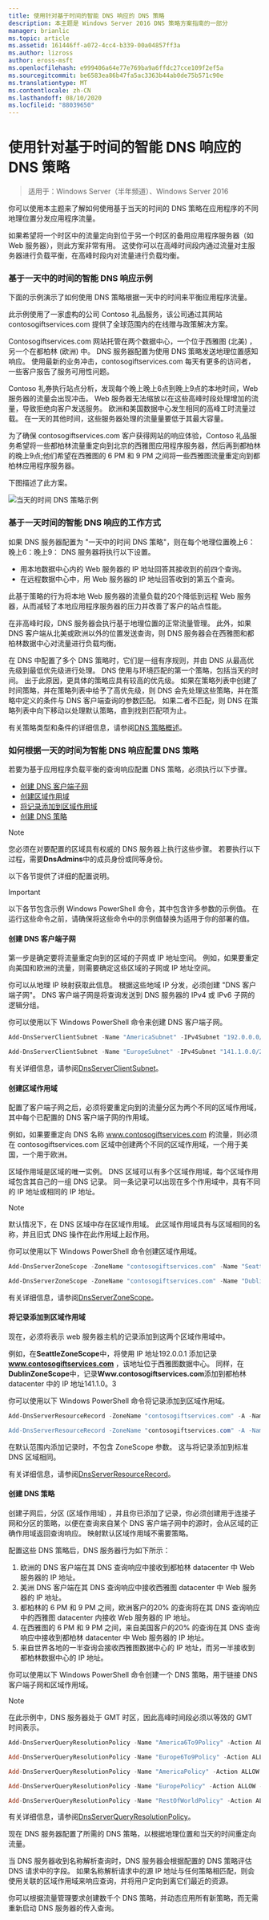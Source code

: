 ```yaml
---
title: 使用针对基于时间的智能 DNS 响应的 DNS 策略
description: 本主题是 Windows Server 2016 DNS 策略方案指南的一部分
manager: brianlic
ms.topic: article
ms.assetid: 161446ff-a072-4cc4-b339-00a04857ff3a
ms.author: lizross
author: eross-msft
ms.openlocfilehash: e999406a64e77e769ba9a6ffdc27cce109f2ef5a
ms.sourcegitcommit: be6583ea86b47fa5ac3363b44ab0de75b571c90e
ms.translationtype: MT
ms.contentlocale: zh-CN
ms.lasthandoff: 08/10/2020
ms.locfileid: "88039650"
---
```

# <a name="use-dns-policy-for-intelligent-dns-responses-based-on-the-time-of-day"></a>使用针对基于时间的智能 DNS 响应的 DNS 策略

> 适用于：Windows Server（半年频道）、Windows Server 2016

你可以使用本主题来了解如何使用基于当天的时间的 DNS 策略在应用程序的不同地理位置分发应用程序流量。

如果希望将一个时区中的流量定向到位于另一个时区的备用应用程序服务器（如 Web 服务器），则此方案非常有用。 这使你可以在高峰时间段内通过流量对主服务器进行负载平衡，在高峰时段内对流量进行负载均衡。

### <a name="example-of-intelligent-dns-responses-based-on-the-time-of-day"></a><a name="bkmk_example1"></a>基于一天中的时间的智能 DNS 响应示例
下面的示例演示了如何使用 DNS 策略根据一天中的时间来平衡应用程序流量。

此示例使用了一家虚构的公司 Contoso 礼品服务，该公司通过其网站 contosogiftservices.com 提供了全球范围内的在线赠与政策解决方案。

Contosogiftservices.com 网站托管在两个数据中心，一个位于西雅图 (北美) ，另一个在都柏林 (欧洲) 中。 DNS 服务器配置为使用 DNS 策略发送地理位置感知响应。 使用最新的业务冲击，contosogiftservices.com 每天有更多的访问者，一些客户报告了服务可用性问题。

Contoso 礼券执行站点分析，发现每个晚上晚上6点到晚上9点的本地时间，Web 服务器的流量会出现冲击。 Web 服务器无法缩放以在这些高峰时段处理增加的流量，导致拒绝向客户发送服务。 欧洲和美国数据中心发生相同的高峰工时流量过载。 在一天的其他时间，这些服务器处理的流量量要低于其最大容量。

为了确保 contosogiftservices.com 客户获得网站的响应体验，Contoso 礼品服务希望将一些都柏林流量重定向到北京的西雅图应用程序服务器，然后再到都柏林的晚上9点;他们希望在西雅图的 6 PM 和 9 PM 之间将一些西雅图流量重定向到都柏林应用程序服务器。

下图描述了此方案。

![当天的时间 DNS 策略示例](../../media/DNS-Policy-Tod1/dns_policy_tod1.jpg)

### <a name="how-intelligent-dns-responses-based-on-time-of-day-works"></a><a name="bkmk_works1"></a>基于一天时间的智能 DNS 响应的工作方式

如果 DNS 服务器配置为 "一天中的时间 DNS 策略"，则在每个地理位置晚上6：晚上6：晚上9： DNS 服务器将执行以下设置。

- 用本地数据中心内的 Web 服务器的 IP 地址回答其接收到的前四个查询。
- 在远程数据中心中，用 Web 服务器的 IP 地址回答收到的第五个查询。

此基于策略的行为将本地 Web 服务器的流量负载的20个降低到远程 Web 服务器，从而减轻了本地应用程序服务器的压力并改善了客户的站点性能。

在非高峰时段，DNS 服务器会执行基于地理位置的正常流量管理。 此外，如果 DNS 客户端从北美或欧洲以外的位置发送查询，则 DNS 服务器会在西雅图和都柏林数据中心对流量进行负载均衡。

在 DNS 中配置了多个 DNS 策略时，它们是一组有序规则，并由 DNS 从最高优先级到最低优先级进行处理。 DNS 使用与环境匹配的第一个策略，包括当天的时间。 出于此原因，更具体的策略应具有较高的优先级。 如果在策略列表中创建了时间策略，并在策略列表中给予了高优先级，则 DNS 会先处理这些策略，并在策略中定义的条件与 DNS 客户端查询的参数匹配。 如果二者不匹配，则 DNS 在策略列表中向下移动以处理默认策略，直到找到匹配项为止。

有关策略类型和条件的详细信息，请参阅[DNS 策略概述](../../dns/deploy/DNS-Policies-Overview.md)。

### <a name="how-to-configure-dns-policy-for-intelligent-dns-responses-based-on-time-of-day"></a><a name="bkmk_how1"></a>如何根据一天的时间为智能 DNS 响应配置 DNS 策略
若要为基于应用程序负载平衡的查询响应配置 DNS 策略，必须执行以下步骤。

- [创建 DNS 客户端子网](#bkmk_subnets)
- [创建区域作用域](#bkmk_zscopes)
- [将记录添加到区域作用域](#bkmk_records)
- [创建 DNS 策略](#bkmk_policies)

> [!NOTE]
> 您必须在对要配置的区域具有权威的 DNS 服务器上执行这些步骤。 若要执行以下过程，需要**DnsAdmins**中的成员身份或同等身份。

以下各节提供了详细的配置说明。

> [!IMPORTANT]
> 以下各节包含示例 Windows PowerShell 命令，其中包含许多参数的示例值。 在运行这些命令之前，请确保将这些命令中的示例值替换为适用于你的部署的值。

#### <a name="create-the-dns-client-subnets"></a><a name="bkmk_subnets"></a>创建 DNS 客户端子网
第一步是确定要将流量重定向到的区域的子网或 IP 地址空间。 例如，如果要重定向美国和欧洲的流量，则需要确定这些区域的子网或 IP 地址空间。

你可以从地理 IP 映射获取此信息。 根据这些地域 IP 分发，必须创建 "DNS 客户端子网"。 DNS 客户端子网是将查询发送到 DNS 服务器的 IPv4 或 IPv6 子网的逻辑分组。

你可以使用以下 Windows PowerShell 命令来创建 DNS 客户端子网。

```PowerShell
Add-DnsServerClientSubnet -Name "AmericaSubnet" -IPv4Subnet "192.0.0.0/24", "182.0.0.0/24"

Add-DnsServerClientSubnet -Name "EuropeSubnet" -IPv4Subnet "141.1.0.0/24", "151.1.0.0/24"
```

有关详细信息，请参阅[DnsServerClientSubnet](/powershell/module/dnsserver/add-dnsserverclientsubnet?view=win10-ps)。

#### <a name="create-the-zone-scopes"></a><a name="bkmk_zscopes"></a>创建区域作用域
配置了客户端子网之后，必须将要重定向到的流量分区为两个不同的区域作用域，其中每个已配置的 DNS 客户端子网的作用域。

例如，如果要重定向 DNS 名称 www.contosogiftservices.com 的流量，则必须在 contosogiftservices.com 区域中创建两个不同的区域作用域，一个用于美国，一个用于欧洲。

区域作用域是区域的唯一实例。 DNS 区域可以有多个区域作用域，每个区域作用域包含其自己的一组 DNS 记录。 同一条记录可以出现在多个作用域中，具有不同的 IP 地址或相同的 IP 地址。

> [!NOTE]
> 默认情况下，在 DNS 区域中存在区域作用域。 此区域作用域具有与区域相同的名称，并且旧式 DNS 操作在此作用域上起作用。

你可以使用以下 Windows PowerShell 命令创建区域作用域。

```PowerShell
Add-DnsServerZoneScope -ZoneName "contosogiftservices.com" -Name "SeattleZoneScope"

Add-DnsServerZoneScope -ZoneName "contosogiftservices.com" -Name "DublinZoneScope"
```

有关详细信息，请参阅[DnsServerZoneScope](/powershell/module/dnsserver/add-dnsserverzonescope?view=win10-ps)。

#### <a name="add-records-to-the-zone-scopes"></a><a name="bkmk_records"></a>将记录添加到区域作用域
现在，必须将表示 web 服务器主机的记录添加到这两个区域作用域中。

例如，在**SeattleZoneScope**中，将使用 IP 地址192.0.0.1 添加记录<strong>www.contosogiftservices.com</strong> ，该地址位于西雅图数据中心。 同样，在**DublinZoneScope**中，记录<strong>Www.contosogiftservices.com</strong>添加到都柏林 datacenter 中的 IP 地址141.1.0。3

你可以使用以下 Windows PowerShell 命令将记录添加到区域作用域。

```PowerShell
Add-DnsServerResourceRecord -ZoneName "contosogiftservices.com" -A -Name "www" -IPv4Address "192.0.0.1" -ZoneScope "SeattleZoneScope

Add-DnsServerResourceRecord -ZoneName "contosogiftservices.com" -A -Name "www" -IPv4Address "141.1.0.3" -ZoneScope "DublinZoneScope"
```

在默认范围内添加记录时，不包含 ZoneScope 参数。 这与将记录添加到标准 DNS 区域相同。

有关详细信息，请参阅[DnsServerResourceRecord](/powershell/module/dnsserver/add-dnsserverresourcerecord?view=win10-ps)。

#### <a name="create-the-dns-policies"></a><a name="bkmk_policies"></a>创建 DNS 策略
创建子网后，分区 (区域作用域) ，并且你已添加了记录，你必须创建用于连接子网和分区的策略，以便在查询来自某个 DNS 客户端子网中的源时，会从区域的正确作用域返回查询响应。 映射默认区域作用域不需要策略。

配置这些 DNS 策略后，DNS 服务器行为如下所示：

1. 欧洲的 DNS 客户端在其 DNS 查询响应中接收到都柏林 datacenter 中 Web 服务器的 IP 地址。
2. 美洲 DNS 客户端在其 DNS 查询响应中接收西雅图 datacenter 中 Web 服务器的 IP 地址。
3. 都柏林的 6 PM 和 9 PM 之间，欧洲客户的20% 的查询将在其 DNS 查询响应中的西雅图 datacenter 内接收 Web 服务器的 IP 地址。
4. 在西雅图的 6 PM 和 9 PM 之间，来自美国客户的20% 的查询在其 DNS 查询响应中接收到都柏林 datacenter 中 Web 服务器的 IP 地址。
5. 来自世界各地的一半查询会接收西雅图数据中心的 IP 地址，而另一半接收到都柏林数据中心的 IP 地址。


你可以使用以下 Windows PowerShell 命令创建一个 DNS 策略，用于链接 DNS 客户端子网和区域作用域。

> [!NOTE]
> 在此示例中，DNS 服务器处于 GMT 时区，因此高峰时间段必须以等效的 GMT 时间表示。

```PowerShell
Add-DnsServerQueryResolutionPolicy -Name "America6To9Policy" -Action ALLOW -ClientSubnet "eq,AmericaSubnet" -ZoneScope "SeattleZoneScope,4;DublinZoneScope,1" -TimeOfDay "EQ,01:00-04:00" -ZoneName "contosogiftservices.com" -ProcessingOrder 1

Add-DnsServerQueryResolutionPolicy -Name "Europe6To9Policy" -Action ALLOW -ClientSubnet "eq,EuropeSubnet" -ZoneScope "SeattleZoneScope,1;DublinZoneScope,4" -TimeOfDay "EQ,17:00-20:00" -ZoneName "contosogiftservices.com" -ProcessingOrder 2

Add-DnsServerQueryResolutionPolicy -Name "AmericaPolicy" -Action ALLOW -ClientSubnet "eq,AmericaSubnet" -ZoneScope "SeattleZoneScope,1" -ZoneName "contosogiftservices.com" -ProcessingOrder 3

Add-DnsServerQueryResolutionPolicy -Name "EuropePolicy" -Action ALLOW -ClientSubnet "eq,EuropeSubnet" -ZoneScope "DublinZoneScope,1" -ZoneName "contosogiftservices.com" -ProcessingOrder 4

Add-DnsServerQueryResolutionPolicy -Name "RestOfWorldPolicy" -Action ALLOW --ZoneScope "DublinZoneScope,1;SeattleZoneScope,1" -ZoneName "contosogiftservices.com" -ProcessingOrder 5
```

有关详细信息，请参阅[DnsServerQueryResolutionPolicy](/powershell/module/dnsserver/add-dnsserverqueryresolutionpolicy?view=win10-ps)。

现在 DNS 服务器配置了所需的 DNS 策略，以根据地理位置和当天的时间重定向流量。

当 DNS 服务器收到名称解析查询时，DNS 服务器会根据配置的 DNS 策略评估 DNS 请求中的字段。 如果名称解析请求中的源 IP 地址与任何策略相匹配，则会使用关联的区域作用域来响应查询，并将用户定向到离它们最近的资源。

你可以根据流量管理要求创建数千个 DNS 策略，并动态应用所有新策略，而无需重新启动 DNS 服务器的传入查询。
